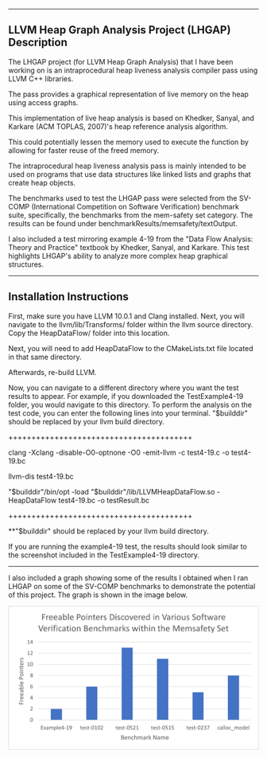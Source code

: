 --------------------------------
LLVM Heap Graph Analysis Project (LHGAP) Description
--------------------------------

The LHGAP project (for LLVM Heap Graph Analysis) that I have been working on
is an intraprocedural heap liveness analysis compiler pass using LLVM
C++ libraries.

The pass provides a graphical representation of live memory on the
heap using access graphs.

This implementation of live heap analysis is based on Khedker, Sanyal,
and Karkare (ACM TOPLAS, 2007)'s heap reference analysis algorithm.

This could potentially lessen the memory used to execute the function
by allowing for faster reuse of the freed memory.

The intraprocedural heap liveness analysis pass is mainly intended to
be used on programs that use data structures like linked lists and
graphs that create heap objects.

The benchmarks used to test the LHGAP pass were selected from the
SV-COMP (International Competition on Software Verification) benchmark
suite, specifically, the benchmarks from the mem-safety set category. 
The results can be found under benchmarkResults/memsafety/textOutput.

I also included a test mirroring example 4-19 from the "Data Flow 
Analysis: Theory and Practice" textbook by Khedker, Sanyal, and Karkare.
This test highlights LHGAP's ability to analyze more complex heap 
graphical structures.


--------------------------------
Installation Instructions
--------------------------------

First, make sure you have LLVM 10.0.1 and Clang installed. Next, you will 
navigate to the llvm/lib/Transforms/ folder within the llvm source directory.
 Copy the HeapDataFlow/ folder into this location.

Next, you will need to add HeapDataFlow to the CMakeLists.txt file located in 
that same directory.

Afterwards, re-build LLVM.

Now, you can navigate to a different directory where you want the test results to appear.
For example, if you downloaded the TestExample4-19 folder, you would navigate to this
directory. To perform the analysis on the test code, you can enter the following lines into
your terminal. "$builddir" should be replaced by your llvm build directory.

++++++++++++++++++++++++++++++++++++++++

clang -Xclang -disable-O0-optnone -O0 -emit-llvm -c  test4-19.c -o test4-19.bc

llvm-dis test4-19.bc

"$builddir"/bin/opt -load "$builddir"/lib/LLVMHeapDataFlow.so -HeapDataFlow test4-19.bc -o testResult.bc

++++++++++++++++++++++++++++++++++++++++

**"$builddir" should be replaced by your llvm build directory.

If you are running the example4-19 test, the results should look similar to the 
screenshot included in the TestExample4-19 directory.

--------------------------------

I also included a graph showing some of the results I obtained when I ran LHGAP on some of the SV-COMP benchmarks to demonstrate the potential of this project. The graph is shown in the image below.


![FreeableInstsImage](FreeablePointersGraph.png)








